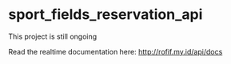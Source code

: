 # sport_fields_reservation_api

This project is still ongoing

Read the realtime documentation here: http://rofif.my.id/api/docs
